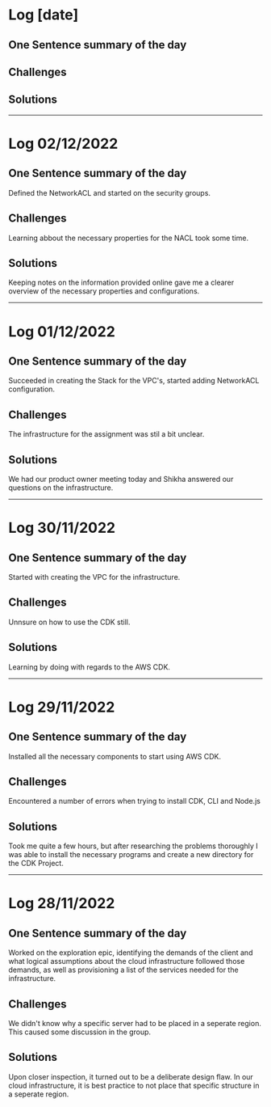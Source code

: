 # Log [date]

## One Sentence summary of the day

## Challenges

## Solutions

____

# Log 02/12/2022

## One Sentence summary of the day
Defined the NetworkACL and started on the security groups.
## Challenges
Learning abbout the necessary properties for the NACL took some time.
## Solutions
Keeping notes on the information provided online gave me a clearer overview of the necessary properties and configurations.
____

# Log 01/12/2022

## One Sentence summary of the day
Succeeded in creating the Stack for the VPC's, started adding NetworkACL configuration.
## Challenges
The infrastructure for the assignment was stil a bit unclear.
## Solutions
We had our product owner meeting today and Shikha answered our questions on the infrastructure.
____

# Log 30/11/2022

## One Sentence summary of the day
Started with creating the VPC for the infrastructure.
## Challenges
Unnsure on how to use the CDK still.
## Solutions
Learning by doing with regards to the AWS CDK.
____

# Log 29/11/2022

## One Sentence summary of the day
Installed all the necessary components to start using AWS CDK.
## Challenges
Encountered a number of errors when trying to install CDK, CLI and Node.js
## Solutions
Took me quite a few hours, but after researching the problems thoroughly I was able to install the necessary programs and create a new directory for the CDK Project.
____

# Log 28/11/2022

## One Sentence summary of the day
Worked on the exploration epic, identifying the demands of the client and what logical assumptions about the cloud infrastructure followed those demands, as well as provisioning a list of the services needed for the infrastructure.
## Challenges
We didn't know why a specific server had to be placed in a seperate region. This caused some discussion in the group.
## Solutions
Upon closer inspection, it turned out to be a deliberate design flaw. In our cloud infrastructure, it is best practice to not place that specific structure in a seperate region.